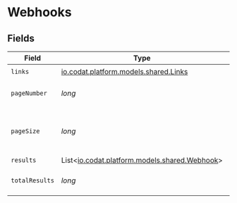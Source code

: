 # Webhooks


## Fields

| Field                                                                           | Type                                                                            | Required                                                                        | Description                                                                     |
| ------------------------------------------------------------------------------- | ------------------------------------------------------------------------------- | ------------------------------------------------------------------------------- | ------------------------------------------------------------------------------- |
| `links`                                                                         | [io.codat.platform.models.shared.Links](../../models/shared/Links.md)           | :heavy_check_mark:                                                              | N/A                                                                             |
| `pageNumber`                                                                    | *long*                                                                          | :heavy_check_mark:                                                              | Current page number.                                                            |
| `pageSize`                                                                      | *long*                                                                          | :heavy_check_mark:                                                              | Number of items to return in results array.                                     |
| `results`                                                                       | List<[io.codat.platform.models.shared.Webhook](../../models/shared/Webhook.md)> | :heavy_minus_sign:                                                              | N/A                                                                             |
| `totalResults`                                                                  | *long*                                                                          | :heavy_check_mark:                                                              | Total number of items.                                                          |